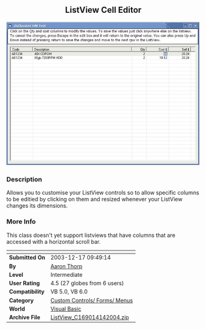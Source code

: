 ﻿<div align="center">

## ListView Cell Editor

<img src="PIC20041412083684.JPG">
</div>

### Description

Allows you to customise your ListView controls so to allow specific columns to be editied by clicking on them and resized whenever your ListView changes its dimensions.
 
### More Info
 
This class doesn't yet support listviews that have columns that are accessed with a horizontal scroll bar.


<span>             |<span>
---                |---
**Submitted On**   |2003-12-17 09:49:14
**By**             |[Aaron Thorp](https://github.com/Planet-Source-Code/PSCIndex/blob/master/ByAuthor/aaron-thorp.md)
**Level**          |Intermediate
**User Rating**    |4.5 (27 globes from 6 users)
**Compatibility**  |VB 5\.0, VB 6\.0
**Category**       |[Custom Controls/ Forms/  Menus](https://github.com/Planet-Source-Code/PSCIndex/blob/master/ByCategory/custom-controls-forms-menus__1-4.md)
**World**          |[Visual Basic](https://github.com/Planet-Source-Code/PSCIndex/blob/master/ByWorld/visual-basic.md)
**Archive File**   |[ListView\_C169014142004\.zip](https://github.com/Planet-Source-Code/aaron-thorp-listview-cell-editor__1-50769/archive/master.zip)








